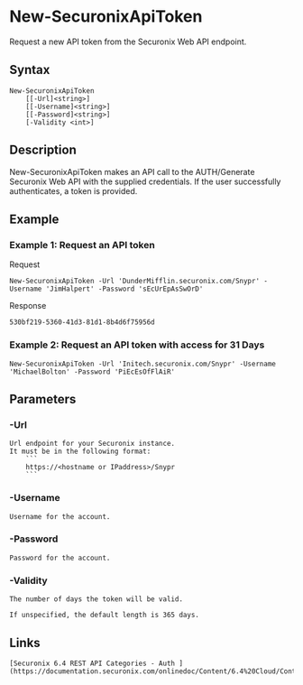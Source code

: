 # New-SecuronixApiToken
Request a new API token from the Securonix Web API endpoint.

## Syntax
```
New-SecuronixApiToken
    [[-Url]<string>]
    [[-Username]<string>]
    [[-Password]<string>]
    [-Validity <int>]
```

## Description
New-SecuronixApiToken makes an API call to the AUTH/Generate Securonix Web API with the supplied credentials. If the user successfully authenticates, a token is provided.

## Example

### Example 1: Request an API token
Request
```
New-SecuronixApiToken -Url 'DunderMifflin.securonix.com/Snypr' -Username 'JimHalpert' -Password 'sEcUrEpAsSwOrD'
```

Response
```
530bf219-5360-41d3-81d1-8b4d6f75956d
```

### Example 2: Request an API token with access for 31 Days
```
New-SecuronixApiToken -Url 'Initech.securonix.com/Snypr' -Username 'MichaelBolton' -Password 'PiEcEsOfFlAiR'
```

## Parameters

### -Url
    Url endpoint for your Securonix instance.
    It must be in the following format:
        ```
        https://<hostname or IPaddress>/Snypr
        ```
### -Username
    Username for the account.

### -Password
    Password for the account.

### -Validity
    The number of days the token will be valid.
    
    If unspecified, the default length is 365 days.

## Links
    [Securonix 6.4 REST API Categories - Auth ](https://documentation.securonix.com/onlinedoc/Content/6.4%20Cloud/Content/SNYPR%206.4/6.4%20Guides/Web%20Services/6.4_REST%20API%20Categories.htm#Auth)